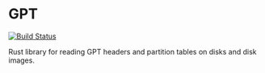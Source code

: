 # GPT
[![Build Status](https://travis-ci.org/Quyzi/gpt.svg?branch=master)](https://travis-ci.org/Quyzi/gpt)

Rust library for reading GPT headers and partition tables on disks and disk images. 

